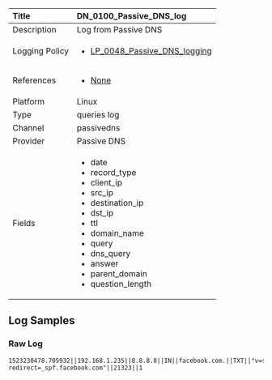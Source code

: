 | Title             | DN_0100_Passive_DNS_log                                                                                                      |
|:------------------|:-----------------------------------------------------------------------------------------------------------------|
| Description       | Log from Passive DNS                                                                                                |
| Logging Policy    | <ul><li>[LP_0048_Passive_DNS_logging](../Logging_Policies/LP_0048_Passive_DNS_logging.md)</li></ul> | 
| References     		| <ul><li>[None](None)</li></ul>                                  |
| Platform       		| Linux   |
| Type           		| queries log 		| 
| Channel        		| passivedns    |
| Provider       		| Passive DNS   |
| Fields         		| <ul><li>date</li><li>record_type</li><li>client_ip</li><li>src_ip</li><li>destination_ip</li><li>dst_ip</li><li>ttl</li><li>domain_name</li><li>query</li><li>dns_query</li><li>answer</li><li>parent_domain</li><li>question_length</li></ul>                                               |


## Log Samples

### Raw Log

```
1523230478.705932||192.168.1.235||8.8.8.8||IN||facebook.com.||TXT||"v=spf1 redirect=_spf.facebook.com"||21323||1

```




